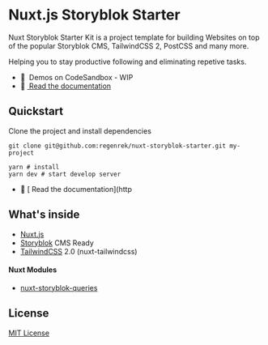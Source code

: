 # Nuxt.js Storyblok Starter

Nuxt Storyblok Starter Kit is a project template for building Websites on top of the popular Storyblok CMS, TailwindCSS 2, PostCSS and many more. 

Helping you to stay productive following and eliminating repetive tasks. 

- 🎲 &nbsp;Demos on CodeSandbox - WIP
- 📖 [&nbsp;Read the documentation](https://nuxt-storyblok-starter-docs.vercel.app/)

## Quickstart

Clone the project and install dependencies
```
git clone git@github.com:regenrek/nuxt-storyblok-starter.git my-project

yarn # install
yarn dev # start develop server
```

- 📖 [&nbsp;Read the documentation](http

## What's inside

* [Nuxt.js](https://nuxtjs.org/)
* [Storyblok](https://www.storyblok.com/) CMS Ready
* [TailwindCSS](https://tailwindcss.com/) 2.0 (nuxt-tailwindcss)

#### Nuxt Modules
* [nuxt-storyblok-queries](https://github.com/regenrek/nuxt-storyblok-queries)

## License

[MIT License](./LICENSE)



